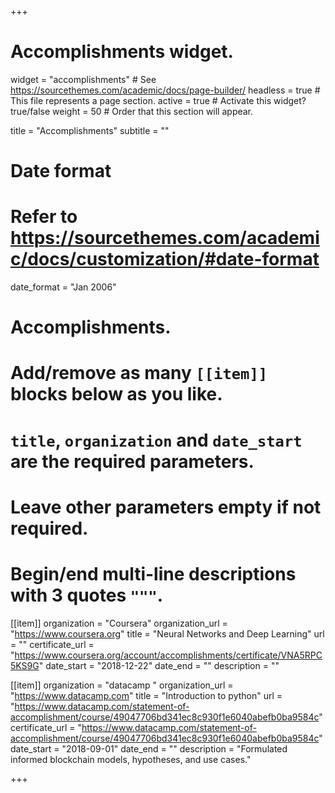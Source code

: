 +++
# Accomplishments widget.
widget = "accomplishments"  # See https://sourcethemes.com/academic/docs/page-builder/
headless = true  # This file represents a page section.
active = true  # Activate this widget? true/false
weight = 50  # Order that this section will appear.

title = "Accomplish&shy;ments"
subtitle = ""

# Date format
#   Refer to https://sourcethemes.com/academic/docs/customization/#date-format
date_format = "Jan 2006"

# Accomplishments.
#   Add/remove as many `[[item]]` blocks below as you like.
#   `title`, `organization` and `date_start` are the required parameters.
#   Leave other parameters empty if not required.
#   Begin/end multi-line descriptions with 3 quotes `"""`.

[[item]]
  organization = "Coursera"
  organization_url = "https://www.coursera.org"
  title = "Neural Networks and Deep Learning"
  url = ""
  certificate_url = "https://www.coursera.org/account/accomplishments/certificate/VNA5RPC5KS9G"
  date_start = "2018-12-22"
  date_end = ""
  description = ""

[[item]]
  organization = "datacamp  "
  organization_url = "https://www.datacamp.com"
  title = "Introduction to python"
  url = "https://www.datacamp.com/statement-of-accomplishment/course/49047706bd341ec8c930f1e6040abefb0ba9584c"
  certificate_url = "https://www.datacamp.com/statement-of-accomplishment/course/49047706bd341ec8c930f1e6040abefb0ba9584c"
  date_start = "2018-09-01"
  date_end = ""
  description = "Formulated informed blockchain models, hypotheses, and use cases."
  

+++
